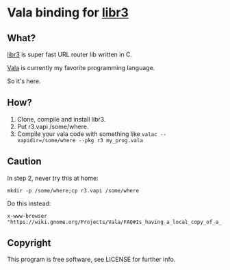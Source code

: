 # Vala binding for [libr3](https://github.com/c9s/r3)

## What?
[libr3](https://github.com/c9s/r3) is super fast URL router lib written in C.

[Vala](https://wiki.gnome.org/Projects/Vala) is currently my favorite programming language.

So it's here.

## How?
1. Clone, compile and install libr3.
2. Put r3.vapi /some/where.
3. Compile your vala code with something like `valac --vapidir=/some/where --pkg r3 my_prog.vala`

## Caution
In step 2, never try this at home:
```
mkdir -p /some/where;cp r3.vapi /some/where
```

Do this instead:
```
x-www-browser "https://wiki.gnome.org/Projects/Vala/FAQ#Is_having_a_local_copy_of_a_.vapi_in_my_project_good_practice.3F"
```

## Copyright
This program is free software, see LICENSE for further info.
